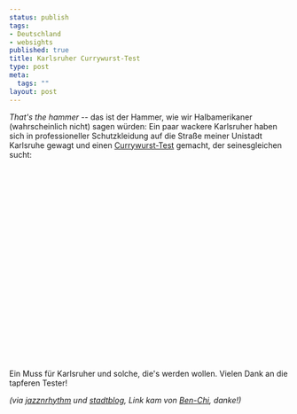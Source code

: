 ```yaml
--- 
status: publish
tags: 
- Deutschland
- websights
published: true
title: Karlsruher Currywurst-Test
type: post
meta: 
  tags: ""
layout: post
---
```

<em>That's the hammer</em> -- das ist der Hammer, wie wir Halbamerikaner (wahrscheinlich nicht) sagen würden: Ein paar wackere Karlsruher haben sich in professioneller Schutzkleidung auf die Straße meiner Unistadt Karlsruhe gewagt und einen <a href="http://www.youtube.com/watch?v=bZA6_ER9AgQ">Currywurst-Test</a> gemacht, der seinesgleichen sucht:

<object width="425" height="350"><param name="movie" value="http://www.youtube.com/v/bZA6_ER9AgQ"></param><embed src="http://www.youtube.com/v/bZA6_ER9AgQ" type="application/x-shockwave-flash" width="425" height="350"></embed></object>

Ein Muss für Karlsruher und solche, die's werden wollen. Vielen Dank an die tapferen Tester!

<em>(via <a href="http://www.jazznrhythm.de/blog/pivot/entry.php?id=384">jazznrhythm</a> und <a href="http://ka.stadtblog.de/item.php?i=1067">stadtblog</a>, Link kam von <a href="http://ben-chi.de">Ben-Chi</a>, danke!)</em>
